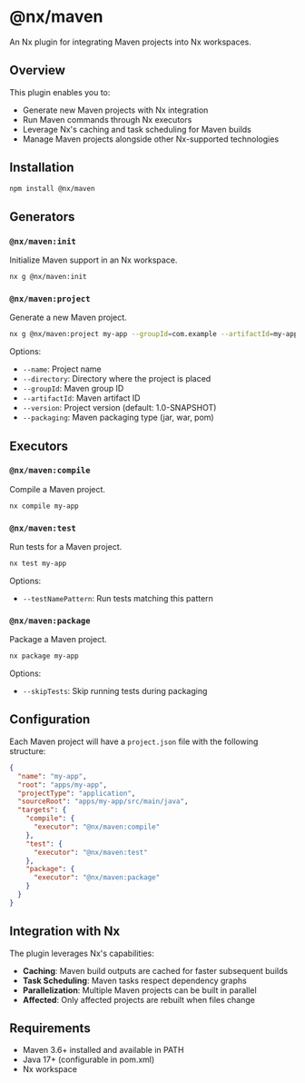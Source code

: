 # @nx/maven

An Nx plugin for integrating Maven projects into Nx workspaces.

## Overview

This plugin enables you to:
- Generate new Maven projects with Nx integration
- Run Maven commands through Nx executors
- Leverage Nx's caching and task scheduling for Maven builds
- Manage Maven projects alongside other Nx-supported technologies

## Installation

```bash
npm install @nx/maven
```

## Generators

### `@nx/maven:init`

Initialize Maven support in an Nx workspace.

```bash
nx g @nx/maven:init
```

### `@nx/maven:project`

Generate a new Maven project.

```bash
nx g @nx/maven:project my-app --groupId=com.example --artifactId=my-app
```

Options:
- `--name`: Project name
- `--directory`: Directory where the project is placed
- `--groupId`: Maven group ID
- `--artifactId`: Maven artifact ID
- `--version`: Project version (default: 1.0-SNAPSHOT)
- `--packaging`: Maven packaging type (jar, war, pom)

## Executors

### `@nx/maven:compile`

Compile a Maven project.

```bash
nx compile my-app
```

### `@nx/maven:test`

Run tests for a Maven project.

```bash
nx test my-app
```

Options:
- `--testNamePattern`: Run tests matching this pattern

### `@nx/maven:package`

Package a Maven project.

```bash
nx package my-app
```

Options:
- `--skipTests`: Skip running tests during packaging

## Configuration

Each Maven project will have a `project.json` file with the following structure:

```json
{
  "name": "my-app",
  "root": "apps/my-app",
  "projectType": "application",
  "sourceRoot": "apps/my-app/src/main/java",
  "targets": {
    "compile": {
      "executor": "@nx/maven:compile"
    },
    "test": {
      "executor": "@nx/maven:test"
    },
    "package": {
      "executor": "@nx/maven:package"
    }
  }
}
```

## Integration with Nx

The plugin leverages Nx's capabilities:

- **Caching**: Maven build outputs are cached for faster subsequent builds
- **Task Scheduling**: Maven tasks respect dependency graphs
- **Parallelization**: Multiple Maven projects can be built in parallel
- **Affected**: Only affected projects are rebuilt when files change

## Requirements

- Maven 3.6+ installed and available in PATH
- Java 17+ (configurable in pom.xml)
- Nx workspace